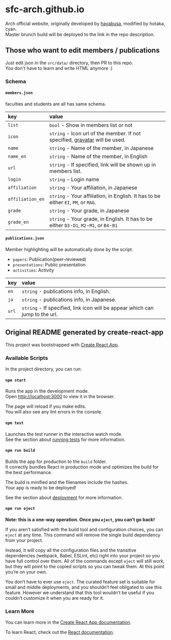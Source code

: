 # sfc-arch.github.io

Arch official website, originally developed by [hayabusa](https://github.com/h2yk), modified by hotaka, cyan.  
Master brunch build will be deployed to the link in the repo description.

## Those who want to edit members / publications

Just edit json in the `src/data/` directory, then PR to this repo.  
You don't have to learn and write HTML anymore :)

### Schema

#### `members.json`

faculties and students are all has same schema.

| key              | value                                                                                                |
| :--------------- | :--------------------------------------------------------------------------------------------------- |
| `list`           | `bool` - Show in members list or not                                                                 |
| `icon`           | `string` - Icon url of the member. If not specified, [gravatar](https://gravatar.com/) will be used. |
| `name`           | `string` - Name of the member, in Japanese                                                           |
| `name_en`        | `string` - Name of the member, in English                                                            |
| `url`            | `string` - If specified, link will be shown up in members list.                                      |
| `login`          | `string` - Login name                                                                                |
| `affiliation`    | `string` - Your affiliation, in Japanese                                                             |
| `affiliation_en` | `string` - Your affiliation, in English. It has to be either `EI`, `PM`, or `MAG`.                   |
| `grade`          | `string` - Your grade, in Japanese                                                                   |
| `grade_en`       | `string` - Your grade, in English. It has to be either `D3`-`D1`, `M2`-`M1`, or `B4`-`B1`            |

#### `publications.json`

Member highlighting will be automatically done by the script.

- `papers`: Publication(peer-reviewed)
- `presentations`: Public presentation
- `activities`: Activity

| key   | value                                                                        |
| :---- | :--------------------------------------------------------------------------- |
| `en`  | `string` - publications info, in English.                                    |
| `ja`  | `string` - publications info, in Japanese.                                   |
| `url` | `string` - If specified, link icon will be appear which can jump to the url. |

## Original README generated by create-react-app

This project was bootstrapped with
[Create React App](https://github.com/facebook/create-react-app).

### Available Scripts

In the project directory, you can run:

#### `npm start`

Runs the app in the development mode.<br /> Open
[http://localhost:3000](http://localhost:3000) to view it in the browser.

The page will reload if you make edits.<br /> You will also see any lint errors
in the console.

#### `npm test`

Launches the test runner in the interactive watch mode.<br /> See the section
about
[running tests](https://facebook.github.io/create-react-app/docs/running-tests)
for more information.

#### `npm run build`

Builds the app for production to the `build` folder.<br /> It correctly bundles
React in production mode and optimizes the build for the best performance.

The build is minified and the filenames include the hashes.<br /> Your app is
ready to be deployed!

See the section about
[deployment](https://facebook.github.io/create-react-app/docs/deployment) for
more information.

#### `npm run eject`

**Note: this is a one-way operation. Once you `eject`, you can’t go back!**

If you aren’t satisfied with the build tool and configuration choices, you can
`eject` at any time. This command will remove the single build dependency from
your project.

Instead, it will copy all the configuration files and the transitive
dependencies (webpack, Babel, ESLint, etc) right into your project so you have
full control over them. All of the commands except `eject` will still work, but
they will point to the copied scripts so you can tweak them. At this point
you’re on your own.

You don’t have to ever use `eject`. The curated feature set is suitable for
small and middle deployments, and you shouldn’t feel obligated to use this
feature. However we understand that this tool wouldn’t be useful if you couldn’t
customize it when you are ready for it.

### Learn More

You can learn more in the
[Create React App documentation](https://facebook.github.io/create-react-app/docs/getting-started).

To learn React, check out the [React documentation](https://reactjs.org/).
